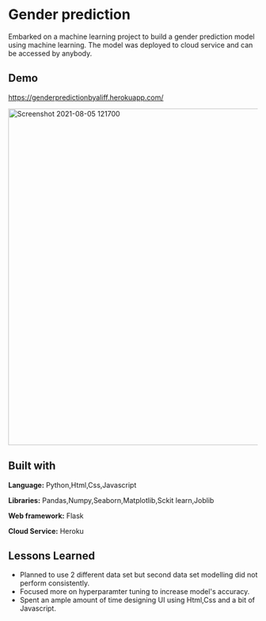 
# Gender prediction

Embarked on a machine learning project to build a gender prediction model using machine learning. The model was deployed to cloud service and can be accessed by anybody.
 
## Demo
https://genderpredictionbyaliff.herokuapp.com/

<img width="680" alt="Screenshot 2021-08-05 121700" src="https://user-images.githubusercontent.com/65908522/128291254-68435645-44dd-47d9-9e95-7db84e7904c4.png">





  
## Built with


**Language:** Python,Html,Css,Javascript

**Libraries:** Pandas,Numpy,Seaborn,Matplotlib,Sckit learn,Joblib

**Web framework:** Flask

**Cloud Service:** Heroku


  
## Lessons Learned

- Planned to use 2 different data set but second data set modelling did not perform consistently.
- Focused more on hyperparamter tuning to increase model's accuracy.
- Spent an ample amount of time designing UI using Html,Css and a bit of Javascript.

  
